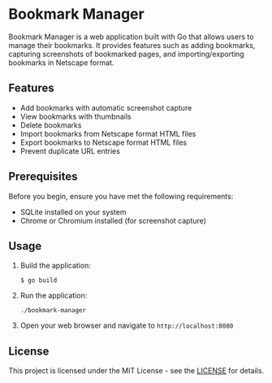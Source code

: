 # Bookmark Manager

Bookmark Manager is a web application built with Go that allows users to manage their bookmarks. It provides features such as adding bookmarks, capturing screenshots of bookmarked pages, and importing/exporting bookmarks in Netscape format.

## Features

- Add bookmarks with automatic screenshot capture
- View bookmarks with thumbnails
- Delete bookmarks
- Import bookmarks from Netscape format HTML files
- Export bookmarks to Netscape format HTML files
- Prevent duplicate URL entries

## Prerequisites

Before you begin, ensure you have met the following requirements:

- SQLite installed on your system
- Chrome or Chromium installed (for screenshot capture)

## Usage

1. Build the application:
   ```
   $ go build
   ```

2. Run the application:
   ```
   ./bookmark-manager
   ```

3. Open your web browser and navigate to `http://localhost:8080`

## License

This project is licensed under the MIT License - see the [LICENSE](https://opensource.org/license/mit) for details.
